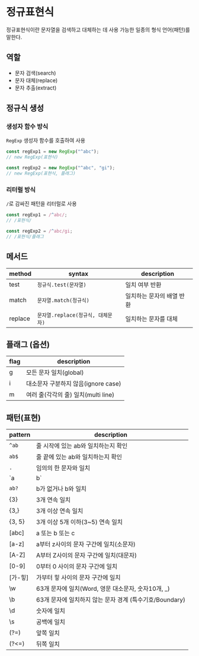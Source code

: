 # 정규표현식

정규표현식이란 문자열을 검색하고 대체하는 데 사용 가능한 일종의 형식 언어(패턴)를 말한다.

## 역할
- 문자 검색(search)
- 문자 대체(replace)
- 문자 추출(extract)

## 정규식 생성
### 생성자 함수 방식

`RegExp` 생성자 함수를 호출하여 사용

```js
const regExp1 = new RegExp("^abc");
// new RegExp(표현식)

const regExp2 = new RegExp("^abc", "gi");
// new RegExp(표현식, 플래그)
```

### 리터럴 방식

`/`로 감싸진 패턴을 리터럴로 사용

```js
const regExp1 = /^abc/;
// /표현식/

const regExp2 = /^abc/gi;
// /표현식/플래그
```

## 메서드

method | syntax | description
--|--|--
test | `정규식.test(문자열)` | 일치 여부 반환
match | `문자열.match(정규식)` | 일치하는 문자의 배열 반환
replace | `문자열.replace(정규식, 대체문자)` | 일치하는 문자를 대체

## 플래그 (옵션)

flag | description
--|--
g | 모든 문자 일치(global)
i | 대소문자 구분하지 않음(ignore case)
m | 여러 줄(각각의 줄) 일치(multi line)

## 패턴(표현)

pattern | description
-- | -- 
`^ab` | 줄 시작에 있는 ab와 일치하는지 확인
`ab$` | 줄 끝에 있는 ab와 일치하는지 확인
`.` | 임의의 한 문자와 일치
`a | b` | a 또는 b와 일치
`ab?` | b가 없거나 b와 일치
{3} | 3개 연속 일치
{3,} | 3개 이상 연속 일치
{3, 5} | 3개 이상 5개 이하(3~5) 연속 일치
[abc] | a 또는 b 또는 c
[a-z] | a부터 z사이의 문자 구간에 일치(소문자)
[A-Z] | A부터 Z사이의 문자 구간에 일치(대문자)
[0-9] | 0부터 0 사이의 문자 구간에 일치
[가-힣] | 가부터 힣 사이의 문자 구간에 일치
\w | 63개 문자에 일치(Word, 영문 대소문자, 숫자10개, _)
\b | 63개 문자에 일치하지 않는 문자 경계 (특수기호/Boundary)
\d | 숫자에 일치
\s | 공백에 일치
(?=) | 앞쪽 일치
(?<=) | 뒤쪽 일치
